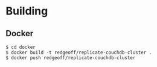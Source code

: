 # Building

## Docker

    $ cd docker
    $ docker build -t redgeoff/replicate-couchdb-cluster .
    $ docker push redgeoff/replicate-couchdb-cluster
